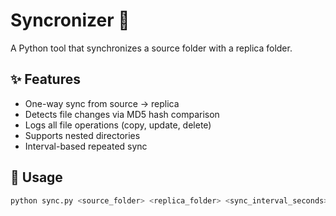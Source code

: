 # Syncronizer 🔄

A Python tool that synchronizes a source folder with a replica folder.

## ✨ Features
- One-way sync from source → replica
- Detects file changes via MD5 hash comparison
- Logs all file operations (copy, update, delete)
- Supports nested directories
- Interval-based repeated sync

## 🧪 Usage

```bash
python sync.py <source_folder> <replica_folder> <sync_interval_seconds> <log_file>
